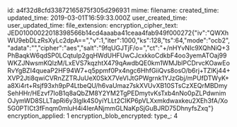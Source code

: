 id: a4f32d8cfd33872165875f305d296931
mime: 
filename: 
created_time: 
updated_time: 2019-03-01T16:59:33.000Z
user_created_time: 
user_updated_time: 
file_extension: 
encryption_cipher_text: JED01000022018398566b14cd4aaaba41ceaa4fab949f000272{"iv":"QWXhWU9ebDLzRsXyLc2dpA==","v":1,"iter":1000,"ks":128,"ts":64,"mode":"ocb2","adata":"","cipher":"aes","salt":"9fqUGJTjF/o=","ct":"+/nHYvNIc9XQhNiQ+3PhBaqkW6qdSP0LCqtulp2gqHWdUHFUwCJcxkkoCdkbF4oo3yemATOaj99WKZJNwsmKQlzM/LxEVS7kqzhtX479qAwdbQE0km1WMJblPCDrvcKOawEoRvYgBZI4queaP2HF94W7+q5ppmf0Px4ngc6HhfGiiQvs8osO/b6rj+TZlKj44+XVP2Jti8qwiCVRnZZTRJuUeX0SkX7VeVIJtGPWgrnk1YJzGbj/mPUfDTWyK+a8Xi4rt+Rsjf93xh9pP4LtbeQU/h6vaUmaz7skXVUvXB10STsCzXEQrMBDmySehHHr/HEzvf7IoB1q8aQbZM8Y2YM2TgPEDmytvKsTxb4nNo0pZLPdwnimOJymWD8SLLTapRi6y3lgIk4S0yiYLLt2CIKP6pVLXxmkdwaxkeu2XEh3fA/Xo5G0PTlCt3fFnqm0mluH4i4IerANjmmGLNaKpSjGuBJRD75DhnyfsZxq"}
encryption_applied: 1
encryption_blob_encrypted: 
type_: 4